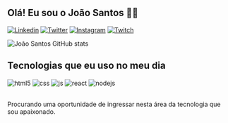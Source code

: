 ## Olá! Eu sou o João Santos 🤙🏼

[![Linkedin](https://img.shields.io/badge/LinkedIn-0077B5?style=for-the-badge&logo=linkedin&logoColor=white)](https://www.linkedin.com/in/jo%C3%A3o-victor-santos-bb1948229/)
[![Twitter](https://img.shields.io/badge/Twitter-1DA1F2?style=for-the-badge&logo=twitter&logoColor=white)](https://twitter.com/jota_santossss)
[![Instagram](https://img.shields.io/badge/Instagram-E4405F?style=for-the-badge&logo=instagram&logoColor=white)](https://instagram.com/jsantos_carvalho)
[![Twitch](https://img.shields.io/badge/Twitch-9146FF?style=for-the-badge&logo=twitch&logoColor=white)](https://twitch.tv/fragabr)

![João Santos GitHub stats](https://github-readme-stats.vercel.app/api?username=joaosantos73&show_icons=true&theme=dracula&count_private=true)

## Tecnologias que eu uso no meu dia

<div style="display: inline_block">
  <img align="center" alt="html5" src="https://img.shields.io/badge/HTML5-E34F26?style=for-the-badge&logo=html5&logoColor=white" />
  <img align="center" alt="css" src="https://img.shields.io/badge/CSS3-1572B6?style=for-the-badge&logo=css3&logoColor=white" />
  <img align="center" alt="js" src="https://img.shields.io/badge/JavaScript-F7DF1E?style=for-the-badge&logo=javascript&logoColor=black" />
  <img align="center" alt="react" src="https://img.shields.io/badge/React-20232A?style=for-the-badge&logo=react&logoColor=61DAFB" />
  <img align="center" alt="nodejs" src="https://img.shields.io/badge/Node.js-43853D?style=for-the-badge&logo=node.js&logoColor=white" />
</div><br/>

Procurando uma oportunidade de ingressar nesta área da tecnologia que sou apaixonado.
